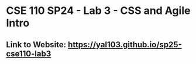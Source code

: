 # CSE 110 SP24 - Lab 3 - CSS and Agile Intro

## Link to Website: <https://yal103.github.io/sp25-cse110-lab3>
